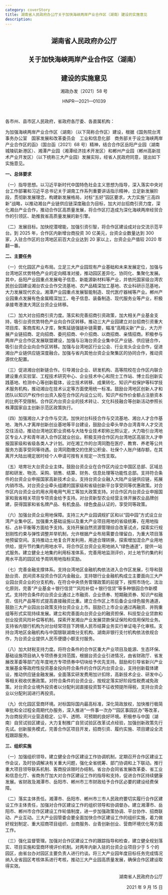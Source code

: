 ```yaml
---
category: coverStory
title: 湖南省人民政府办公厅关于加快海峡两岸产业合作区（湖南）建设的实施意见
description:
---
```


<center>

## 湖南省人民政府办公厅

## 关于加快海峡两岸产业合作区（湖南）

## 建设的实施意见

湘政办发〔2021〕58 号

HNPR—2021—01039

</center>

<br>

各市州、县市区人民政府，省政府各厅委、各直属机构：

为加强海峡两岸产业合作区（湖南）（以下简称合作区）建设，根据《国务院台湾事务办公室　国家发展和改革委员会　工业和信息化部　商务部关于设立海峡两岸产业合作区的函》（国台函〔2021〕68 号）精神，结合合作区岳阳产业园（湖南城陵矶新港区）、湘潭产业园（湘潭经济技术开发区）和郴州产业园（郴州高新技术产业开发区）（以下统称三大产业园）发展实际，经省人民政府同意，提出如下实施意见。

**一、总体要求**

（一）指导思想。以习近平新时代中国特色社会主义思想为指导，深入落实中央对台工作部署和习近平总书记关于湖南工作系列重要讲话指示精神，立足新发展阶段，贯彻新发展理念，构建新发展格局，对标“五好”园区要求，大力实施“三高四新”战略，以推动湘台产业链供应链深度融合为目标，加大对台招商引资力度，深化湘台产业合作，推动合作区高质量发展，将合作区打造成为深化海峡两岸经贸合作的引领区、助推我省高质量发展的新引擎。

（二）发展目标。加快挖潜增能，加强引资引智，将合作区建设成对台交流示范平台。到 2025 年，合作区内新增台商投资 30 亿美元，台资企业数量达到 300 家，入驻合作区的台湾地区前百大企业达到 20 家以上，台资企业产值较 2020 年翻一番。

**二、主要任务**

（一）优化园区产业布局。立足三大产业园现有产业基础和未来发展定位，加强与台湾地区优势特色产业的定向精准对接，推动园区差异化、协同化、集聚化发展。其中，岳阳产业园重点发展电子信息、新能源新材料等产业，并依托国家级台湾农民创业园建设湘台农业合作交流基地、农产品精深加工基地、农业科研示范基地，大力发展现代农业。湘潭产业园重点发展智能制造、现代医疗器械等产业。郴州产业园重点发展有色金属精深加工、电子信息、装备制造、现代服务业等产业，积极承接粤港澳大湾区台资企业转移。

（二）加大对台招商引资力度。落实和完善招商引资政策，加大相关产业基金支持，吸引台资优势特色产业向合作区转移。推动三大产业园建立对台招商引资重大项目库、客商库和人才库，聚焦延链强链补链需要，瞄准“高精尖新”产业，大力开展产业链招商、定向招商、委托招商、中介招商、以商招商、亲情招商。积极参与两岸产业合作区发展联盟建设，加强与沿海台资企业集中区产业链、供应链合作，吸引台资企业向合作区转移。加强与台湾地区行业公会、行业龙头企业合作，促进湘台产业链供应链深度融合。加强与省内其他台资企业聚集区的协同合作，推动资源优化配置。

（三）促进湘台创新链合作。引导湘台企业、研发机构、高等院校在合作区内联合建设重点实验室、工程技术研究中心、企业技术中心和院士工作站、博士后创新实践基地、检测中心等创新载体，设立技术转移、成果转化、知识产权保护等科学技术服务机构，推动湘台在技术认定等方面使用统一标准。鼓励台湾地区创新人才和团队以知识产权作价出资入股在合作区内设立公司，知识产权作价金额占注册资本的比例不受限制。合作区内台资企业的技术转让、文化科技融合等创新活动参照长株潭国家自主创新示范区政策执行。

（四）加强湘台人才合作与交流。加快对台科技合作与交流基地、湘台人才合作基地、海外人才离岸创新创业基地等平台建设，鼓励企业牵头举办台湾青年人才交流交往活动，推动台湾地区职业资格与大陆专业技术职称比照认定，大力吸引台湾地区专业人才和青年进入合作区就业创业。积极支持合作区内台湾地区高层次人才申报国家级和省级各类人才计划。对在湘工作的台湾同胞在医疗、教育、养老等公共服务方面享受同等待遇。台湾同胞缴交的住房公积金、社保个人账户储存额，在其离开大陆出境定居时经个人申请可按有关规定一次性支取。

（五）培育壮大台资企业主体。鼓励台资企业在合作区内设立中国区总部、区域总部和研发、物流、采购、销售、结算、财务、信息处理等功能性总部。支持符合条件的台资企业申报国家高新技术企业。支持台资企业融入大陆产业链供应链，拓展内销市场。对台资企业牵头组建的国家级和省级创新平台享受同等优惠政策。对合作区内台资企业的用水用电用气用工等加大政策支持。对合作区内台资企业申报国家和我省相关项目专项资金给予支持。对台资新型农业经营主体开展农业品牌创建，获得国家和省名牌产品、有机食品、绿色食品认证的，享受同等政策。

（六）加强台资企业用地保障。支持三大产业园调规扩区和以“园中园”方式设立台湾产业集中区。加强重大基础设施以及重大产业项目用地的省级统筹，在用地指标、占补平衡等方面给予支持。支持开展自然资源管理综合改革试点，探索实行规划刚性约束与弹性调整并举机制，允许根据产业布局需要合理留白，为重大项目落地预留空间。支持推动土地复合开发利用，用途合理转换，探索增加混合产业用地供给，提升节约集约用地水平。将合作区台资企业用地纳入“绿色通道”，提供一站式服务。建立健全土地集约利用标准体系，完善用地监测评价，对土地节约集约利用水平高的园区给予周转用地指标奖励。

（七）完善金融支撑体系。支持台湾地区金融机构依法进入合作区发展，引导和鼓励台资、民间资本投资合作区内金融业。支持银行业金融机构成立主要面向三大产业园台资企业的分支机构，在符合中央债务管理政策的前提下，按照市场化、法治化原则，完善“产业基金＋银行信贷”“风险补偿＋银行信贷”等多种银园合作新模式。支持符合条件的台资企业通过上市融资、企业债券、短期融资券、知识产权融资、信托产品等形式提高直接融资比重。建立合作区上市后备企业绿色服务通道，鼓励三大产业园出台政策支持台资企业上市。鼓励已上市企业通过再融资、并购重组等形式实现持续发展。建立和完善面向台资企业的融资担保、科技型企业贷款和创业投资风险补偿等机制。探索开发湘台产业发展贷款保证保险和信用保险业务。支持省内银行机构为对台经常项目下跨境人民币结算业务实行单证电子化审核。支持台湾地区金融机构与中国银联湖南分支机构、湖南非银行支付机构依法依规合作，为台资企业提供人民币便捷小额支付服务。

（八）加大财税支持力度。将符合条件的合作区重大产业项目及能源、生态环保、基础设施项目纳入专项债券支持范围，根据台资企业引进情况，由省财政厅、省发展改革委等部门在年度地方专项债券中切块给予优先支持。鼓励和引导省新兴产业发展基金等政府性投资基金投向符合条件的合作区内台资企业，支持创新载体建设，推动供应链金融发展。全面落实研发费用加计扣除，高新技术企业、研发中心等相关税收优惠政策。对符合条件的台资企业，按规定落实好阶段性税费减免政策。对台资企业境外投资者以分配利润直接投资暂不征收预提所得税，支持台资企业以分配利润进行再投资。

（九）优化园区营商环境。对标国际国内最高标准，深化简政放权，加快推行极简审批和全过程全周期代办服务，深入推进“一件事一次办”“园区事园区办”等改革，为台商投资兴业营造稳定、公平、透明、可预期的良好环境。积极参与中国（湖南）自贸试验区建设，大力复制推广自贸试验区改革试点经验，加强创新政策先行先试。创新服务模式，完善合作区项目开发，招商引资、履约实施、项目建设全流程跟踪服务。

**三、组织实施**

（一）加强组织领导。建立健全合作区建设工作协调机制，定期召开合作区建设工作会议，及时协调解决有关重大问题，强化全省统筹、部门协调和上下联动。推行重大项目领导联系机制、客商投诉限时办结制。省台办会同省发展改革委、省工业和信息化厅、省商务厅加大对合作区建设工作的指导和支持，促进合作区持续健康发展。省财政及湘潭市、岳阳市、郴州市三市财政给予合作区必要的建设经费保障。

（二）落实主体责任。湘潭市、岳阳市、郴州市三市人民政府要切实履行合作区建设工作主体责任，加强对合作区建设工作的组织领导和协调督办。建立湘潭市、岳阳市、郴州市合作区建设工作轮值制度，进一步加强政策协调、平台协作、招商联动、产业互动。三大产业园管委会要全面加快合作区建设工作的组织实施，着力做好规划制定、重大招商项目组织、台商服务、台青创新创业、营商环境优化等方面工作。

（三）强化监督管理。加强对合作区建设工作的跟踪指导和检查，建立健全规划落实、项目实施和营商环境评价机制。对两年内新入驻的台资企业项目少于 5 个的园区，由省台办对园区主要负责人进行约谈。将三大产业园年度目标任务完成情况纳入全省园区考核体系进行考核，推动三大产业园高质量发展，确保合作区建设取得实效。

<p align="right">湖南省人民政府办公厅</p>

<p align="right">2021 年 9 月 15 日</p>
